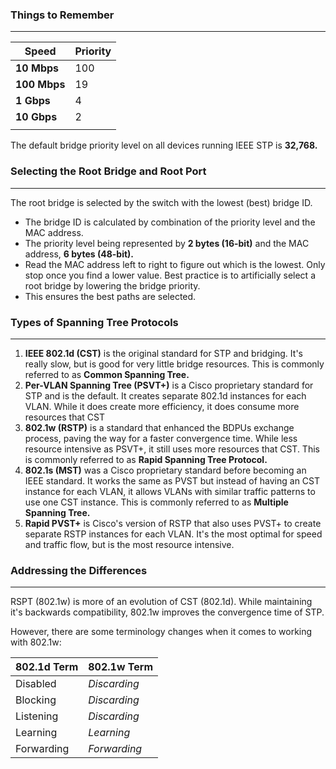 
### Things to Remember
---

| **Speed**    | Priority |
| ------------ | -------- |
| **10 Mbps**  | 100      |
| **100 Mbps** | 19       |
| **1 Gbps**   | 4        |
| **10 Gbps**  | 2        |
|              |          |
The default bridge priority level on all devices running IEEE STP is **32,768.**

### Selecting the Root Bridge and Root Port
---
The root bridge is selected by the switch with the lowest (best) bridge ID.
- The bridge ID is calculated by combination of the priority level and the MAC address. 
- The priority level being represented by **2 bytes (16-bit)** and the MAC address, **6 bytes (48-bit).**
- Read the MAC address left to right to figure out which is the lowest. Only stop once you find a lower value.
Best practice is to artificially select a root bridge by lowering the bridge priority.
- This ensures the best paths are selected.


### Types of Spanning Tree Protocols
---
1. **IEEE 802.1d (CST)** is the original standard for STP and bridging. It's really slow, but is good for very little bridge resources. This is commonly referred to as **Common Spanning Tree.**
2. **Per-VLAN Spanning Tree (PSVT+)** is a Cisco proprietary standard for STP and is the default. It creates separate 802.1d instances for each VLAN. While it does create more efficiency, it does consume more resources that CST
3. **802.1w (RSTP)** is a standard that enhanced the BDPUs exchange process, paving the way for a faster convergence time. While less resource intensive as PSVT+, it still uses more resources that CST. This is commonly referred to as **Rapid Spanning Tree Protocol.**
4. **802.1s (MST)** was a Cisco proprietary standard before becoming an IEEE standard. It works the same as PVST but instead of having an CST instance for each VLAN, it allows VLANs with similar traffic patterns to use one CST instance. This is commonly referred to as **Multiple Spanning Tree.**
5. **Rapid PVST+** is Cisco's version of RSTP that also uses PVST+ to create separate RSTP instances for each VLAN. It's the most optimal for speed and traffic flow, but is the most resource intensive.

### Addressing the Differences 
---
RSPT (802.1w) is more of an evolution of CST (802.1d). While maintaining it's backwards compatibility, 802.1w improves the convergence time of STP. 

However, there are some terminology changes when it comes to working with 802.1w:

| **802.1d Term** | **802.1w Term** |
| --------------- | --------------- |
| Disabled        | *Discarding*      |
| Blocking        | *Discarding*      |
| Listening       | *Discarding*      |
| Learning        | *Learning*        |
| Forwarding      | *Forwarding*      |
